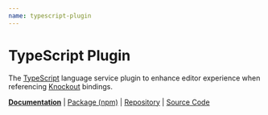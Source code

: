 ```yaml
---
name: typescript-plugin
---
```


# TypeScript Plugin

<!-- @include docs/parts/packages/typescript-plugin/description.md-->

The [TypeScript] language service plugin to enhance editor experience when referencing [Knockout] bindings.

<!-- /include -->

<!-- @include docs/parts/package-nav.md -->

[**Documentation**](https://elsk.dev/knuckles) | [Package (npm)](https://npmjs.com/package/@knuckles/typescript-plugin) | [Repository](https://github.com/tscpp/knuckles) | [Source Code](https://github.com/tscpp/knuckles/tree/main/packages/typescript-plugin)

<!-- /include -->

<!-- @include docs/parts/reference.md -->

[TypeScript]: https://typescriptlang.org
[ESLint]: https://eslint.org
[Knockout]: https://knockoutjs.com
[toolchain]: https://elsk.dev/knuckles

<!-- /include -->

